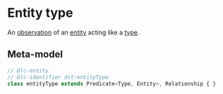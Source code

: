 # Entity type
An [observation](../../module-core/20241207-02) of an [entity](../../module-core/20241207-00) acting like a [type](../../module-core/20241207-03).

## Meta-model
```TypeScript
// @lc-entity
// @lc-identifier dst:entityType
class entityType extends Predicate<Type, Entity>, Relationship { }
```

